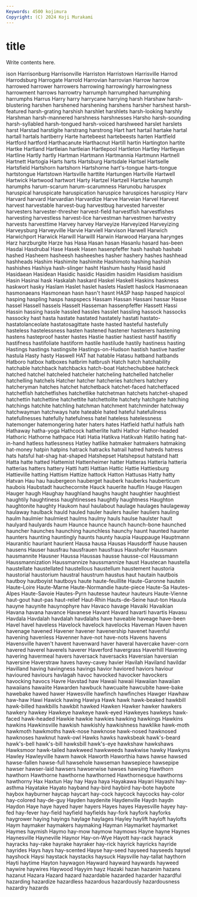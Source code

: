 ```yaml
---
Keywords: 4500 kojimura
Copyright: (C) 2024 Koji Murakami
---
```


# title

Write contents here.



ison Harrisonburg Harrisonville
Harriston Harristown Harrisville Harrod Harrodsburg Harrogate Harrold Harrovian harrovian Harrow
harrow harrowed harrower harrowers harrowing harrowingly harrowingness harrowment harrows harrowtry
harrumph harrumphed harrumphing harrumphs Harrus Harry harry harrycane harrying harsh
Harshaw harsh-blustering harshen harshened harshening harshens harsher harshest harsh-featured harsh-grating
harshish harshlet harshlets harsh-looking harshly Harshman harsh-mannered harshness harshnesses Harsho
harsh-sounding harsh-syllabled harsh-tongued harsh-voiced harshweed harslet harslets harst Harstad harstigite
harstrang harstrong Hart hart hartail hartake hartal hartall hartals hartberry
Harte hartebeest hartebeests harten Hartfield Hartford hartford Harthacanute Harthacnut Hartill
hartin Hartington hartite Hartke Hartland Hartleian hartleian Hartlepool Hartleton Hartley
Hartleyan Hartline Hartly hartly Hartman Hartmann Hartmannia Hartmunn Hartnell Hartnett
Hartogia Harts harts Hartsburg Hartsdale Hartsel Hartselle Hartsfield Hartshorn hartshorn
Hartshorne hart's-tongue harts-tongue hartstongue Hartstown Hartsville harttite Hartungen Hartville Hartwell
Hartwick Hartwood hartwort Harty Hartzel Hartzell Hartzke harumph harumphs harum-scarum
harum-scarumness Harunobu haruspex haruspical haruspicate haruspication haruspice haruspices haruspicy Harv
Harvard harvard Harvardian Harvardize Harve Harveian Harvel Harvest harvest harvestable
harvest-bug harvestbug harvested harvester harvesters harvester-thresher harvest-field harvestfish harvestfishes harvesting
harvestless harvest-lice harvestman harvestmen harvestry harvests harvesttime Harvey harvey Harveyize
Harveyized Harveyizing Harveysburg Harveyville Harvie Harviell Harvison Harwell Harwich Harwichport
Harwick Harwill Harwilll Harwin Harwood Haryana harynges Harz harzburgite Harze
has Hasa Hasan hasan Hasanlu hasard has-been Hasdai Hasdrubal Hase
Hasek Hasen hasenpfeffer hash hashab hashabi hashed Hasheem hasheesh hasheeshes
hasher hashery hashes hashhead hashheads Hashim Hashimite hashimite Hashimoto hashing
hashish hashishes Hashiya hash-slinger hasht Hashum hashy Hasid hasid Hasidaean
Hasidean Hasidic hasidic Hasidim hasidim Hasidism hasidism Hasin Hasinai hask
Haskalah haskard Haskel Haskell Haskins haskness haskwort hasky Haslam Haslet
haslet haslets Haslett haslock Hasmonaean hasmonaeans Hasmonean hasn hasn't hasnt
HASP hasp hasped haspicol hasping haspling hasps haspspecs Hassam Hassan
Hassani hassar Hasse hassel Hassell hassels Hasselt Hasseman hassenpfeffer Hassett
Hassi Hassin hassing hassle hassled hassles hasslet hassling hassock hassocks
hassocky hast hasta hastate hastated hastately hastati hastato- hastatolanceolate hastatosagittate
haste hasted hasteful hastefully hasteless hastelessness hasten hastened hastener hasteners
hastening hastens hasteproof haster hastes Hastie hastier hastiest hastif hastifly
hastifness hastifoliate hastiform hastile hastilude hastily hastiness hasting Hastings hastings
hastingsite Hastings-on-Hudson hastish hastive hastler hastula Hasty hasty Haswell HAT
hat hatable Hatasu hatband hatbands Hatboro hatbox hatboxes hatbrim hatbrush
Hatch hatch hatchability hatchable hatchback hatchbacks hatch-boat Hatchechubbee hatcheck hatched
hatchel hatcheled hatcheler hatcheling hatchelled hatcheller hatchelling hatchels Hatcher hatcher
hatcheries hatchers hatchery hatcheryman hatches hatchet hatchetback hatchet-faced hatchetfaced hatchetfish
hatchetfishes hatchetlike hatchetman hatchets hatchet-shaped hatchettin hatchettine hatchettite hatchettolite hatchety
hatchgate hatching hatchings hatchite hatchling hatchman hatchment hatchminder hatchway hatchwayman
hatchways hate hateable hated hateful hatefullness hatefullnesses hatefully hatefulness hatel
hateless hatelessness hatemonger hatemongering hater haters hates Hatfield hatful hatfuls
hath Hathaway hatha-yoga Hathcock hatherlite hathi Hathor Hathor-headed Hathoric Hathorne
hathpace Hati Hatia Hatikva Hatikvah Hatillo hating hat-in-hand hatless hatlessness
Hatley hatlike hatmaker hatmakers hatmaking hat-money hatpin hatpins hatrack hatracks
hatrail hatred hatreds hatress hats hatsful hat-shag hat-shaped Hatshepset Hatshepsut
hatstand hatt Hatta hatte hatted Hattemist Hattenheimer hatter Hatteras Hatteria
hatteria hatterias hatters hattery Hatti hatti Hattian Hattic Hattie Hattiesburg
Hattieville hatting Hattism Hattize hattock Hatton Hattusas Hatty hatty Hatvan
Hau hau haubergeon hauberget hauberk hauberks hauberticum haubois Haubstadt hauchecornite
Hauck hauerite hauflin Hauge Haugen Hauger haugh Haughay haughland haughs
haught haughtier haughtiest haughtily haughtiness haughtinesses haughtly haughtness Haughton haughtonite
haughty Haukom haul haulabout haulage haulages haulageway haulaway haulback hauld
hauled hauler haulers haulier hauliers hauling haulm haulmier haulmiest haulms
haulmy hauls haulse haulster hault haulyard haulyards haum Haunce haunce
haunch haunch-bone haunched hauncher haunches haunching haunchless haunchy haunt haunted
haunter haunters haunting hauntingly haunts haunty haupia Hauppauge Hauptmann Hauranitic
hauriant haurient Hausa hausa Hausas Hausdorff hause hausen hausens Hauser
hausfrau hausfrauen hausfraus Haushofer Hausmann hausmannite Hausner Haussa Haussas hausse
hausse-col Haussmann Haussmannization Haussmannize haussmannize haust Haustecan haustella haustellate haustellated
haustellous haustellum haustement haustoria haustorial haustorium haustral haustrum haustus haut
hautain hautbois hautboy hautboyist hautboys haute haute-feuillite Haute-Garonne hautein Haute-Loire
Haute-Marne Haute-Normandie haute-piece Haute-Sa Hautes-Alpes Haute-Savoie Hautes-Pyrn hautesse hauteur hauteurs
Haute-Vienne haut-gout haut-pas haut-relief Haut-Rhin Hauts-de-Seine haut-ton Hauula hauyne hauynite
hauynophyre hav Havaco havage Havaiki Havaikian Havana havana havance Havanese
Havant Havard havarti havartis Havasu Havdala Havdalah havdalah havdalahs have
haveable haveage have-been Havel havel haveless Havelock havelock havelocks Haveman
Haven haven havenage havened Havener havener havenership havenet havenful havening
havenless Havenner have-not have-nots Havens havens Havensville haven't havent havenward
haver haveral havercake haver-corn havered haverel haverels haverer Haverford havergrass
Haverhill Havering havering havermeal havers haversack haversacks Haversian haversian haversine
Haverstraw haves havey-cavey havier Havilah Haviland havildar Havilland having havingness
havings havior haviored haviors haviour havioured haviours havlagah havoc havocked
havocker havockers havocking havocs Havre Havstad haw Hawaii hawaii Hawaiian
hawaiian hawaiians hawaiite Hawarden hawbuck hawcuaite hawcubite hawe-bake hawebake hawed
hawer Hawesville hawfinch hawfinches Hawger Hawhaw haw-haw Hawi Hawick hawing
Hawiya Hawk hawk hawk-beaked hawkbill hawk-billed hawkbills hawkbit hawked Hawken
Hawker hawker hawkers hawkery hawkey Hawkeye hawkeye hawk-eyed Hawkeyes hawkeys
hawk-faced hawk-headed Hawkie hawkie hawkies hawking hawkings Hawkins hawkins Hawkinsville
hawkish hawkishly hawkishness hawklike hawk-moth hawkmoth hawkmoths hawk-nose hawknose hawk-nosed
hawknosed hawknoses hawknut hawk-owl Hawks hawks hawksbeak hawk's-beard hawk's-bell hawk's-bill
hawksbill hawk's-eye hawkshaw hawkshaws Hawksmoor hawk-tailed hawkweed hawkweeds hawkwise hawky
Hawkyns Hawley Hawleyville hawm hawok Haworth Haworthia haws hawse hawsed
hawse-fallen hawse-full hawsehole hawseman hawsepiece hawsepipe hawser hawser-laid hawsers hawserwise
hawses hawsing Hawthorn hawthorn Hawthorne hawthorne hawthorned Hawthornesque hawthorns hawthorny
Hax Haxtun Hay hay Haya haya Hayakawa Hayari Hayashi hay-asthma
Hayatake Hayato hayband hay-bird haybird hay-bote haybote haybox hayburner haycap
haycart hay-cock haycock haycocks hay-color hay-colored hay-de-guy Hayden haydenite Haydenville
Haydn haydn Haydon Haye haye hayed hayer hayers Hayes hayes
Hayesville hayey hay-fed hay-fever hay-field hayfield hayfields hay-fork hayfork hayforks
haygrower haying hayings haylage haylages Hayley haylift hayloft haylofts Haym
haymaker haymakers haymaking Hayman Haymarket haymarket Haymes haymish Haymo hay-mow
haymow haymows Hayne hayne Haynes Haynesville Hayneville Haynor Hay-on-Wye Hayott
hay-rack hayrack hayracks hay-rake hayrake hayraker hay-rick hayrick hayricks hayride
hayrides Hays hays hay-scented Hayse hay-seed hayseed hayseeds haysel hayshock
Haysi haystack haystacks haysuck Haysville hay-tallat haythorn Hayti haytime Hayton
haywagon Hayward hayward haywards hayweed haywire haywires Haywood Hayyim hayz
Hazaki hazan hazanim hazans hazanut Hazara Hazard hazard hazardable hazarded
hazarder hazardful hazarding hazardize hazardless hazardous hazardously hazardousness hazardry hazards
